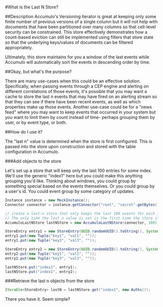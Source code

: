 #What is the Last N Store?


##Description
Accumulo's Versioning iterator is great at keeping only some finite number of previous versions of a single column but it will not help with documents that have been partitioned over many columns so that cell-level security can be constrained. This store effectively demonstrates how a count-based eviction can still be implemented using filters that store state so that the underlying keys/values of documents can be filtered appropriately. 

Ultimately, this store maintains for you a window of the last events while Accumulo will automatically sort the events in descending order by time.

##Okay, but what's the purpose?

There are many use-cases when this could be an effective solution. Specifically, when passing events through a CEP engine and alerting on different correlations of those events, it's possible that you may want a cache to store the last n events that may have fired on an alerting stream so that they can see if there have been recent events, as well as which properties make up those events. Another use-case could be for a "news feed" where you may want to keep events that occurred in your system but you want to limit them by count instead of time- perhaps grouping them by user, or by event type, or both. 

##How do I use it?

The "last n" value is determined when the store is first configured. This is passed into the store upon construction and stored with the table configuration in Accumulo.

###Add objects to the store

Let's set up a store that will keep only the last 100 entries for some index. We'll use the generic "index1" here but you could make this anything grouping you'd like. Thinking about windows, you could group by something special based on the events themselves. Or you could group by a user's id. You could event group by some category of updates.

```java
Instance instance = new MockInstance();
Connector connector = instance.getConnector("root", "secret".getBytes());

// create a last-n store that only keeps the last 100 events for each index.
// The only time the last n value is set is the first time the store is configured in Accumulo
AccumuloLastNStore lastNStore = new AccumuloLastNStore(connector, 100);

StoreEntry entry1 = new StoreEntry(UUID.randomUUID().toString(), System.currentTimeMillis());
entry1.put(new Tuple("key1", "val1", ""));
entry1.put(new Tuple("key3", "val3", ""));

StoreEntry entry2 = new StoreEntry(UUID.randomUUID().toString(), System.currentTimeMillis());
entry2.put(new Tuple("key1", "val1", ""));
entry2.put(new Tuple("key3", "val3", ""));

lastNStore.put("index1", entry1);
lastNStore.put("index1", entry2);
```

###Retrieve the last n objects from the store

```java
Iterable<StoreEntry> lastN = lastNStore.get("index1", new Auths());
```

There you have it. Seem simple?


